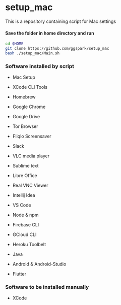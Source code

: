 # setup_mac

This is a repository containing script for Mac settings 

#### Save the folder in home directory and run

```sh
cd $HOME
git clone https://github.com/ggspark/setup_mac 
bash ./setup_mac/Main.sh
```

### Software installed by script
* Mac Setup
* XCode CLI Tools
* Homebrew
* Google Chrome
* Google Drive
* Tor Browser
* Fliqlo Screensaver
* Slack
* VLC media player
* Sublime text
* Libre Office
* Real VNC Viewer
* Intellij Idea
* VS Code

* Node & npm
* Firebase CLI
* GCloud CLI
* Heroku Toolbelt
* Java
* Android & Android-Studio
* Flutter


### Software to be installed manually
* XCode